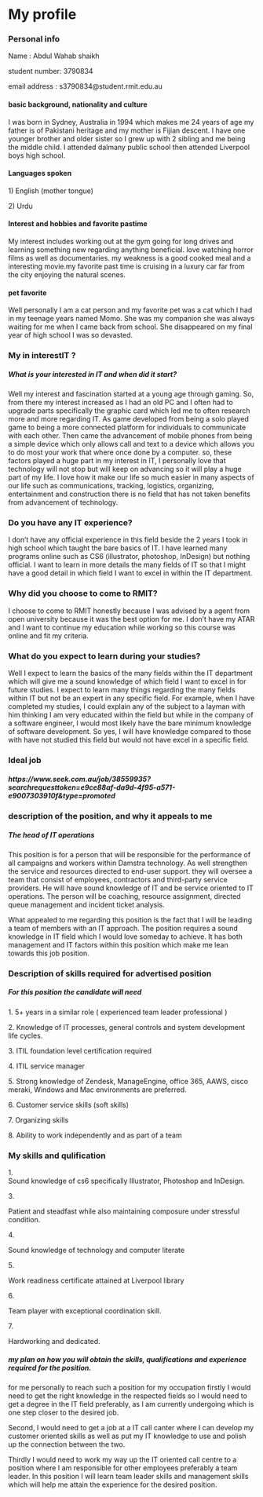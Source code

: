 <h1>My profile</h1>

<body><h3>Personal info</h3> 
<p>Name : Abdul Wahab shaikh</p>
<p>student number: 3790834</p>
<p>email address : s3790834@student.rmit.edu.au</p>
<p><h4>basic background, nationality and culture</p></h4>
<p>I was born in Sydney, Australia in 1994 which makes me 24 years of age my father is of Pakistani heritage and my mother is Fijian descent. I have one younger brother and older sister so I grew up with 2 sibling and me being the middle child. I attended dalmany public school then attended Liverpool boys high school. </p>
<p><h4>Languages spoken </p></h4>
<p>1) English  (mother tongue)</p>
<p>2) Urdu </p>
<p><h4>Interest and hobbies and favorite pastime </p></h4>
<p>My interest includes working out at the gym going for long drives and learning something new regarding anything beneficial. love watching horror films as well as documentaries. my weakness is a good cooked meal and a interesting movie.my favorite past time is cruising in a luxury car far from the city enjoying the natural scenes.</p>
<p><h4>pet favorite </p></h4>
Well personally I am a cat person and my favorite pet was a cat which I had in my teenage years named Momo. She was my companion she was always waiting for me when I came back from school. She disappeared on my final year of high school I was so devasted. </p></body>

<h3> My in interestIT ?</h3> 
<p><h5>What is your interested in IT and when did it start?</h5></p>

</P>Well my interest and fascination started at a young age through gaming. So, from there my interest increased as I had an old PC and I often had to upgrade parts specifically the graphic card which led me to often research more and more regarding IT. As game developed from being a solo played game to being a more connected platform for individuals to communicate with each other. Then came the advancement of mobile phones from being a simple device which only allows call and text to a device which allows you to do most your work that where once done by a computer. so, these factors played a huge part in my interest in IT, I personally love that technology will not stop but will keep on advancing so it will play a huge part of my life. I love how it make our life so much easier in many aspects of our life such as communications, tracking, logistics, organizing, entertainment and construction there is no field that has not taken benefits from advancement of technology.<P>

<h3><p>Do you have any IT experience?</p></h3>

I don’t have any official experience in this field beside the 2 years I took in high school which taught the bare basics of IT. I have learned many programs online such as CS6 (illustrator, photoshop, InDesign) but nothing official. I want to learn in more details the many fields of IT so that I might have a good detail in which field I want to excel in within the IT department.

<h3><p>Why did you choose to come to RMIT?</p></h3>

I choose to come to RMIT honestly because I was advised by a agent from open university because it was the best option for me. I don’t have my ATAR and I want to continue my education while working so this course was online and fit my criteria.

<h3><p>What do you expect to learn during your studies?</h3></p>

<p>Well I expect to learn the basics of the many fields within the IT department which will give me a sound knowledge of which field I want to excel in for future studies. I expect to learn many things regarding the many fields within IT but not be an expert in any specific field. For example, when I have completed my studies, I could explain any of the subject to a layman with him thinking I am very educated within the field but while in the company of a software engineer, I would most likely have the bare minimum knowledge of software development. So yes, I will have knowledge compared to those with have not studied this field but would not have excel in a specific field.</p>

<p><h3>Ideal job</h3></p>
<p><h5>https://www.seek.com.au/job/38559935?searchrequesttoken=e9ce88af-da9d-4f95-a571-e9007303910f&type=promoted</h5></p>

<h3><p>description of the position, and why it appeals to me</h3></p> 
<h5><p>The head of IT operations </h5></p>
<p>This position is for a person that will be responsible for the performance of all campaigns and workers within Damstra technology. As well strengthen the service and resources directed to end-user support. they will oversee a team that consist of employees, contractors and third-party service providers. He will have sound knowledge of IT and be service oriented to IT operations. The person will be coaching, resource assignment, directed queue management and incident ticket analysis.</p>
<p>What appealed to me regarding this position is the fact that I will be leading a team of members with an IT approach. The position requires a sound knowledge in IT field which I would love someday to achieve. It has both management and IT factors within this position which make me lean towards this job position.</p>

<h3><p>Description of skills required for advertised position</h3></p> 
<h5><p>For this position the candidate will need </h5></p>
<p>1.	5+ years in a similar role ( experienced team leader professional )</p>
<p>2.	Knowledge of IT processes, general controls and system development life cycles.</p>
<p>3.	ITIL foundation level certification required</p>
<p>4.	ITIL service manager </p>
<p>5.	Strong knowledge of Zendesk, ManageEngine, office 365, AAWS, cisco meraki, Windows and Mac environments are preferred.</p>
<p>6.	Customer service skills (soft skills)</p>
<p>7.	Organizing skills </p>
<p>8.	Ability to work independently and as part of a team</p>


<h3><p>My skills and qulification</h3></p>
<p>1.	<br>Sound knowledge of cs6 specifically Illustrator, Photoshop and InDesign.</p>
<p>3.	<p>Patient and steadfast while also maintaining composure under stressful condition.</p>
<p>4.	<p>Sound knowledge of technology and computer literate</p>
<p>5.	<p>Work readiness certificate attained at Liverpool library</p>
<p>6.	<p>Team player with exceptional coordination skill.</p>
<p>7.	<p>Hardworking and dedicated.</p>



<h5><p>my plan on how you will obtain the skills, qualifications and experience required for the position.</h5></p>

<p>for me personally to reach such a position for my occupation firstly I would need to get the right knowledge in the respected fields so I would need to get a degree in the IT field preferably, as I am currently undergoing which is one step closer to the desired job.</p>
Second, I would need to get a job at a IT call canter where I can develop my customer oriented skills as well as put my IT knowledge to use and polish up the connection between the two.</p>
<p>Thirdly I would need to work my way up the IT oriented call centre to a position where I am responsible for other employees preferably a team leader. In this position I will learn team leader skills and management skills which will help me attain the experience for the desired position.</p>
